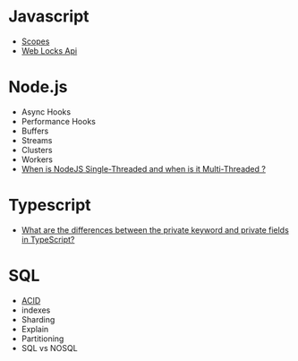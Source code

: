 # Javascript
- [Scopes](javascript/scope.md)
- [Web Locks Api](javascript/web_locks_api.md)

# Node.js
- Async Hooks
- Performance Hooks
- Buffers
- Streams
- Clusters
- Workers
-  [When is NodeJS Single-Threaded and when is it Multi-Threaded ?](nodejs/threads.md)



# Typescript
- [What are the differences between the private keyword and private fields in TypeScript?](typescript/private_fields.md)

# SQL
- [ACID](sql/acid.md)
- indexes
- Sharding
- Explain
- Partitioning
- SQL vs NOSQL
